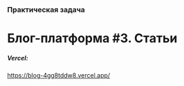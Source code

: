 ### **Практическая задача**
# **Блог-платформа #3. Статьи**

##### *Vercel:*  
https://blog-4gg8tddw8.vercel.app/  
  
